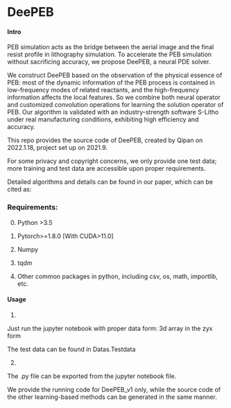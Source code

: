 # DeePEB

#### Intro

PEB simulation acts as the bridge between the aerial image and the final resist profile in lithography simulation. To accelerate the PEB simulation without sacrificing accuracy, we propose DeePEB, a neural PDE solver. 

We construct DeePEB based on the observation of the physical essence of PEB: most of the dynamic information of the PEB process is contained in low-frequency modes of related reactants, and the high-frequency information affects the local features. So we combine both neural operator and customized convolution operations for learning the solution operator of PEB. Our algorithm is validated with an industry-strength software S-Litho under real manufacturing conditions, exhibiting high efficiency and accuracy.

This repo provides the source code of DeePEB, created by Qipan on 2022.1.18, project set up on 2021.9.

For some privacy and copyright concerns, we only provide one test data; more training and test data are accessible upon proper requirements.

Detailed algorithms and details can be found in our paper, which can be cited as:



### Requirements:

0. Python >3.5

1. Pytorch>=1.8.0 [With CUDA>11.0]

2. Numpy

3. tqdm

4. Other common packages in python, including csv, os, math, importlib, etc. 


#### Usage

1. 
Just run the jupyter notebook with proper data form: 3d array in the zyx form

The test data can be found in Datas.Testdata 

2.
The .py file can be exported from the jupyter notebook file. 

We provide the running code for DeePEB_v1 only, while the source code of the other learning-based methods can be generated in the same manner.
